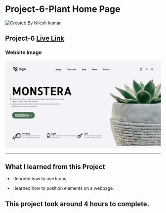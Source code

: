# Project-6-Plant Home Page

![Created By Nilesh kumar](https://img.shields.io/badge/CreatedBy-NileshKumar-brightgreen)

## **Project-6** [Live Link]()  

### Website Image
![website img](./screenshots/website%20img.png)
***
## What I learned from this Project

- I learned how to use Icons.

- I learned how to position elements on a webpage.

## This project took around 4 hours to complete.